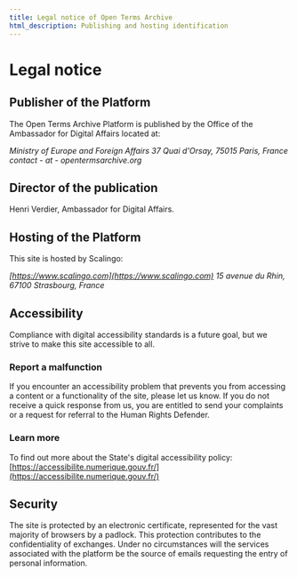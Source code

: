```yaml
---
title: Legal notice of Open Terms Archive
html_description: Publishing and hosting identification
---
```


# Legal notice

## Publisher of the Platform

The Open Terms Archive Platform is published by the Office of the Ambassador for Digital Affairs located at:

_Ministry of Europe and Foreign Affairs_
_37 Quai d'Orsay, 75015 Paris, France_
_contact - at - opentermsarchive.org_

## Director of the publication

Henri Verdier, Ambassador for Digital Affairs.

## Hosting of the Platform

This site is hosted by Scalingo:

_[https://www.scalingo.com](https://www.scalingo.com)_
_15 avenue du Rhin, 67100 Strasbourg, France_

## Accessibility

Compliance with digital accessibility standards is a future goal, but we strive to make this site accessible to all.

### Report a malfunction

If you encounter an accessibility problem that prevents you from accessing a content or a functionality of the site, please let us know.
If you do not receive a quick response from us, you are entitled to send your complaints or a request for referral to the Human Rights Defender.

### Learn more

To find out more about the State's digital accessibility policy: [https://accessibilite.numerique.gouv.fr/](https://accessibilite.numerique.gouv.fr/)

## Security

The site is protected by an electronic certificate, represented for the vast majority of browsers by a padlock. This protection contributes to the confidentiality of exchanges. Under no circumstances will the services associated with the platform be the source of emails requesting the entry of personal information.
